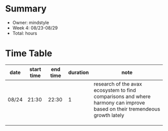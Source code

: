 # Summary
* Owner: mindstyle
* Week 4: 08/23-08/29
* Total: hours

# Time Table
| date  | start time  | end time | duration  |  note |
|---|---|---|---|---|
| 08/24  | 21:30 |22:30  | 1 | research of the avax ecosystem to find comparisons and where harmony can improve based on their tremendeous growth lately  |
|  |  |  |  |   |
|  |  |  |  |   |
|  |  |  |  |   |

